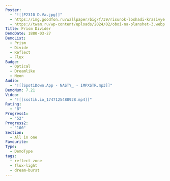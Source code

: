 ```yaml
---
Poster:
  - "![[P2310 D.Va.jpg]]"
  - https://img.goodfon.ru/wallpaper/big/f/39/risunok-loshadi-krasivye.webp
  - https://twam.ru/wp-content/uploads/2024/02/oboi-na-planshet-3.webp
Title: Prism Divider
DemoDate: 1880-03-27
DemoList:
  - Prism
  - Divide
  - Reflect
  - Flux
Badge:
  - Optical
  - Dreamlike
  - Neon
Audio:
  - "![[SpotiDown.App - NASTY_ - IMPXSTR.mp3]]"
DemoNum: 7.21
Video:
  - "![[ssstik.io_1747125488928.mp4]]"
Rating:
  - "8"
Progress1:
  - "52"
Progress2:
  - "100"
Section:
  - All in one
Favourite: 
Type:
  - DemoType
tags:
  - reflect-zone
  - flux-light
  - dream-burst
---
```

